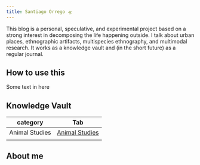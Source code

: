 ```yaml
---
title: Santiago Orrego 🛸
---
```

           
This blog is a personal, speculative, and experimental project based on a strong interest in decomposing the life happening outside. I talk about urban places, ethnographic artifacts, multispecies ethnography, and multimodal research. It works as a knowledge vault and (in the short future) as a regular journal.

## How to use this
Some text in here 

## Knowledge Vault
 | category       | Tab                                                       |
 | -------------- | --------------------------------------------------------- |
 | Animal Studies | [Animal Studies](https://sorrego.xyz/tags/animal_studies) |
 |                |                                                           |
 ## About me
